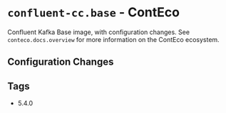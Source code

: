 # `confluent-cc.base` - ContEco

Confluent Kafka Base image, with configuration changes.
See `conteco.docs.overview` for more information on the ContEco ecosystem.

## Configuration Changes


## Tags

* 5.4.0
